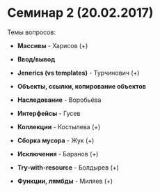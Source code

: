 # Семинар 2 (20.02.2017)

Темы вопросов:

- **Массивы** - Харисов (+)

- **Ввод/вывод**

- **Jenerics (vs templates)** - Турчинович (+)

- **Объекты, ссылки, копирование объектов**

- **Наследование** - Воробьёва

- **Интерфейсы** - Гусев

- **Коллекции** - Костылева (+)

- **Сборка мусора** - Жук (+)

- **Исключения** - Баранов (+)

- **Try-with-resource** - Болдырев (+)

- **Функции, лямбды** - Миляев (+)
